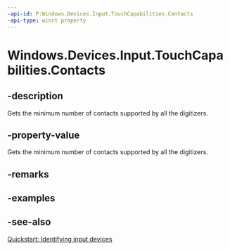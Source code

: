```yaml
---
-api-id: P:Windows.Devices.Input.TouchCapabilities.Contacts
-api-type: winrt property
---
```


<!-- Property syntax
public uint Contacts { get; }
-->

# Windows.Devices.Input.TouchCapabilities.Contacts

## -description
Gets the minimum number of contacts supported by all the digitizers.

## -property-value
Gets the minimum number of contacts supported by all the digitizers.

## -remarks

## -examples

## -see-also
[Quickstart: Identifying input devices](https://docs.microsoft.com/windows/uwp/design/input/identify-input-devices)